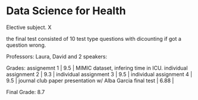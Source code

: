 # Data Science for Health
Elective subject. X

the final test consisted of 10 test type questions with dicounting if got a question wrong.

Professors: Laura, David and 2 speakers: 

Grades:
  assignemnt 1 | 9.5  | MIMIC dataset, infering time in ICU. individual
  assignment 2 | 9.3  | individual
  assignment 3 | 9.5  | individual
  assignment 4 | 9.5  | journal club paper presentation w/ Alba Garcia
  final test   | 6.88 |

Final Grade: 8.7
